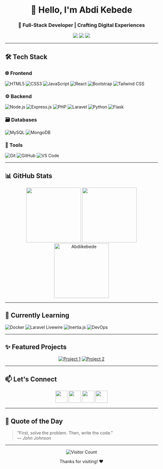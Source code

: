 <h1 align="center">👋 Hello, I'm Abdi Kebede</h1>
<h3 align="center">🚀 Full-Stack Developer | Crafting Digital Experiences</h3>

<p align="center">
  <a href="https://github.com/Abdiikebede?tab=repositories"><img src="https://img.shields.io/badge/Portfolio-%23000000.svg?style=for-the-badge&logo=github&logoColor=white"></a>
  <a href="mailto:Abdikebede17@gmail.com"><img src="https://img.shields.io/badge/Email-D14836?style=for-the-badge&logo=gmail&logoColor=white"></a>
  <a href="https://linkedin.com/in/yourprofile"><img src="https://img.shields.io/badge/LinkedIn-0077B5?style=for-the-badge&logo=linkedin&logoColor=white"></a>
</p>

---

## 🛠️ Tech Stack

### 🌐 Frontend
![HTML5](https://img.shields.io/badge/-HTML5-E34F26?style=flat-square&logo=html5&logoColor=white)
![CSS3](https://img.shields.io/badge/-CSS3-1572B6?style=flat-square&logo=css3&logoColor=white)
![JavaScript](https://img.shields.io/badge/-JavaScript-F7DF1E?style=flat-square&logo=javascript&logoColor=black)
![React](https://img.shields.io/badge/-React-61DAFB?style=flat-square&logo=react&logoColor=black)
![Bootstrap](https://img.shields.io/badge/-Bootstrap-7952B3?style=flat-square&logo=bootstrap&logoColor=white)
![Tailwind CSS](https://img.shields.io/badge/-Tailwind%20CSS-06B6D4?style=flat-square&logo=tailwind-css&logoColor=white)

### ⚙️ Backend
![Node.js](https://img.shields.io/badge/-Node.js-339933?style=flat-square&logo=node.js&logoColor=white)
![Express.js](https://img.shields.io/badge/-Express.js-000000?style=flat-square&logo=express&logoColor=white)
![PHP](https://img.shields.io/badge/-PHP-777BB4?style=flat-square&logo=php&logoColor=white)
![Laravel](https://img.shields.io/badge/-Laravel-FF2D20?style=flat-square&logo=laravel&logoColor=white)
![Python](https://img.shields.io/badge/-Python-3776AB?style=flat-square&logo=python&logoColor=white)
![Flask](https://img.shields.io/badge/-Flask-000000?style=flat-square&logo=flask&logoColor=white)

### 🗃️ Databases
![MySQL](https://img.shields.io/badge/-MySQL-4479A1?style=flat-square&logo=mysql&logoColor=white)
![MongoDB](https://img.shields.io/badge/-MongoDB-47A248?style=flat-square&logo=mongodb&logoColor=white)

### 🔧 Tools
![Git](https://img.shields.io/badge/-Git-F05032?style=flat-square&logo=git&logoColor=white)
![GitHub](https://img.shields.io/badge/-GitHub-181717?style=flat-square&logo=github&logoColor=white)
![VS Code](https://img.shields.io/badge/-VS%20Code-007ACC?style=flat-square&logo=visual-studio-code&logoColor=white)

---

## 📊 GitHub Stats

<div align="center">
  
  <img height="180em" src="https://github-readme-stats.vercel.app/api?username=Abdiikebede&show_icons=true&theme=radical&include_all_commits=true&count_private=true"/>
  <img height="180em" src="https://github-readme-stats.vercel.app/api/top-langs/?username=Abdiikebede&layout=compact&langs_count=8&theme=radical"/>
  <img height="180em" src="https://github-readme-streak-stats.herokuapp.com/?user=Abdiikebede&theme=radical" alt="Abdiikebede" />
  
</div>

---

## 🌱 Currently Learning
![Docker](https://img.shields.io/badge/-Docker-2496ED?style=flat-square&logo=docker&logoColor=white)
![Laravel Livewire](https://img.shields.io/badge/-Livewire-FF2D20?style=flat-square&logo=laravel&logoColor=white)
![Inertia.js](https://img.shields.io/badge/-Inertia.js-000000?style=flat-square)
![DevOps](https://img.shields.io/badge/-DevOps-2496ED?style=flat-square&logo=devops&logoColor=white)

---

## ✨ Featured Projects

<div align="center">
  
  [![Project 1](https://github-readme-stats.vercel.app/api/pin/?username=Abdiikebede&repo=repo1&theme=radical)](https://github.com/Abdiikebede/repo1)
  [![Project 2](https://github-readme-stats.vercel.app/api/pin/?username=Abdiikebede&repo=repo2&theme=radical)](https://github.com/Abdiikebede/repo2)
  
</div>

---

## 📫 Let's Connect

<p align="center">
  <a href="https://linkedin.com/in/yourprofile"><img src="https://img.icons8.com/color/48/000000/linkedin.png" width="40"/></a>
  <a href="https://twitter.com/yourhandle"><img src="https://img.icons8.com/color/48/000000/twitter--v1.png" width="40"/></a>
  <a href="mailto:your.email@example.com"><img src="https://img.icons8.com/color/48/000000/gmail.png" width="40"/></a>
  <a href="https://github.com/Abdiikebede"><img src="https://img.icons8.com/fluency/48/000000/github.png" width="40"/></a>
</p>

---

## 💬 Quote of the Day

> "First, solve the problem. Then, write the code."  
> — *John Johnson*

---

<div align="center">
  
  ![Visitor Count](https://komarev.com/ghpvc/?username=Abdiikebede&color=blueviolet)
  
  Thanks for visiting! ❤️
  
</div>
